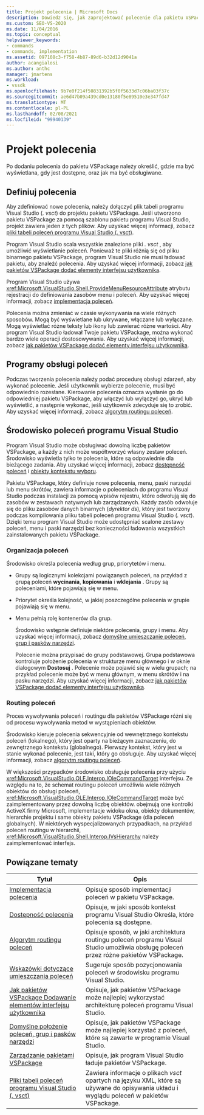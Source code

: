 ```yaml
---
title: Projekt polecenia | Microsoft Docs
description: Dowiedz się, jak zaprojektować polecenie dla pakietu VSPackage w programie Visual Studio. W tym, jak określić, gdzie pojawia się, gdy jest dostępny, oraz jak ma być obsługiwane.
ms.custom: SEO-VS-2020
ms.date: 11/04/2016
ms.topic: conceptual
helpviewer_keywords:
- commands
- commands, implementation
ms.assetid: 097108c3-f758-4b87-89d6-b32d12d9041a
author: acangialosi
ms.author: anthc
manager: jmartens
ms.workload:
- vssdk
ms.openlocfilehash: 9b7e0f214f50831392b5f0f5633d7c06ba03f37c
ms.sourcegitcommit: ae6d47b09a439cd0e13180f5e89510e3e347fd47
ms.translationtype: MT
ms.contentlocale: pl-PL
ms.lasthandoff: 02/08/2021
ms.locfileid: "99940139"
---
```

# <a name="command-design"></a>Projekt polecenia
Po dodaniu polecenia do pakietu VSPackage należy określić, gdzie ma być wyświetlana, gdy jest dostępne, oraz jak ma być obsługiwane.

## <a name="define-commands"></a>Definiuj polecenia
 Aby zdefiniować nowe polecenia, należy dołączyć plik tabeli programu Visual Studio (*. vsct*) do projektu pakietu VSPackage. Jeśli utworzono pakietu VSPackage za pomocą szablonu pakietu programu Visual Studio, projekt zawiera jeden z tych plików. Aby uzyskać więcej informacji, zobacz [pliki tabeli poleceń programu Visual Studio (. vsct)](../../extensibility/internals/visual-studio-command-table-dot-vsct-files.md).

 Program Visual Studio scala wszystkie znalezione pliki *. vsct* , aby umożliwić wyświetlanie poleceń. Ponieważ te pliki różnią się od pliku binarnego pakietu VSPackage, program Visual Studio nie musi ładować pakietu, aby znaleźć polecenia. Aby uzyskać więcej informacji, zobacz [jak pakietów VSPackage dodać elementy interfejsu użytkownika](../../extensibility/internals/how-vspackages-add-user-interface-elements.md).

 Program Visual Studio używa <xref:Microsoft.VisualStudio.Shell.ProvideMenuResourceAttribute> atrybutu rejestracji do definiowania zasobów menu i poleceń. Aby uzyskać więcej informacji, zobacz [implementacja poleceń](../../extensibility/internals/command-implementation.md).

 Polecenia można zmieniać w czasie wykonywania na wiele różnych sposobów. Mogą być wyświetlane lub ukrywane, włączane lub wyłączane. Mogą wyświetlać różne teksty lub ikony lub zawierać różne wartości. Aby program Visual Studio ładował Twoje pakietu VSPackage, można wykonać bardzo wiele operacji dostosowywania. Aby uzyskać więcej informacji, zobacz [jak pakietów VSPackage dodać elementy interfejsu użytkownika](../../extensibility/internals/how-vspackages-add-user-interface-elements.md).

## <a name="command-handlers"></a>Programy obsługi poleceń
 Podczas tworzenia polecenia należy podać procedurę obsługi zdarzeń, aby wykonać polecenie. Jeśli użytkownik wybierze polecenie, musi być odpowiednio rozesłane. Kierowanie polecenia oznacza wysłanie go do odpowiedniej pakietu VSPackage, aby włączyć lub wyłączyć go, ukryć lub wyświetlić, a następnie wykonać, jeśli użytkownik zdecyduje się to zrobić. Aby uzyskać więcej informacji, zobacz [algorytm routingu poleceń](../../extensibility/internals/command-routing-algorithm.md).

## <a name="visual-studio-command-environment"></a>Środowisko poleceń programu Visual Studio
 Program Visual Studio może obsługiwać dowolną liczbę pakietów VSPackage, a każdy z nich może współtworzyć własny zestaw poleceń. Środowisko wyświetla tylko te polecenia, które są odpowiednie dla bieżącego zadania. Aby uzyskać więcej informacji, zobacz [dostępność poleceń](../../extensibility/internals/command-availability.md) i [obiekty kontekstu wyboru](../../extensibility/internals/selection-context-objects.md).

 Pakietu VSPackage, który definiuje nowe polecenia, menu, paski narzędzi lub menu skrótów, zawiera informacje o poleceniach do programu Visual Studio podczas instalacji za pomocą wpisów rejestru, które odwołują się do zasobów w zestawach natywnych lub zarządzanych. Każdy zasób odwołuje się do pliku zasobów danych binarnych (*dyrektor ds*), który jest tworzony podczas kompilowania pliku tabeli poleceń programu Visual Studio (*. vsct*). Dzięki temu program Visual Studio może udostępniać scalone zestawy poleceń, menu i paski narzędzi bez konieczności ładowania wszystkich zainstalowanych pakietu VSPackage.

### <a name="command-organization"></a>Organizacja poleceń
 Środowisko określa polecenia według grup, priorytetów i menu.

- Grupy są logicznymi kolekcjami powiązanych poleceń, na przykład z grupą poleceń **wycinania**, **kopiowania** i **wklejania** . Grupy są poleceniami, które pojawiają się w menu.

- Priorytet określa kolejność, w jakiej poszczególne polecenia w grupie pojawiają się w menu.

- Menu pełnią rolę kontenerów dla grup.

  Środowisko wstępnie definiuje niektóre polecenia, grupy i menu. Aby uzyskać więcej informacji, zobacz [domyślne umieszczanie poleceń, grup i pasków narzędzi](../../extensibility/internals/default-command-group-and-toolbar-placement.md).

  Polecenie można przypisać do grupy podstawowej. Grupa podstawowa kontroluje położenie polecenia w strukturze menu głównego i w oknie dialogowym **Dostosuj** . Polecenie może pojawić się w wielu grupach; na przykład polecenie może być w menu głównym, w menu skrótów i na pasku narzędzi. Aby uzyskać więcej informacji, zobacz [jak pakietów VSPackage dodać elementy interfejsu użytkownika](../../extensibility/internals/how-vspackages-add-user-interface-elements.md).

### <a name="command-routing"></a>Routing poleceń
 Proces wywoływania poleceń i routingu dla pakietów VSPackage różni się od procesu wywoływania metod w wystąpieniach obiektów.

 Środowisko kieruje polecenia sekwencyjnie od wewnętrznego kontekstu poleceń (lokalnego), który jest oparty na bieżącym zaznaczeniu, do zewnętrznego kontekstu (globalnego). Pierwszy kontekst, który jest w stanie wykonać polecenie, jest taki, który go obsługuje. Aby uzyskać więcej informacji, zobacz [algorytm routingu poleceń](../../extensibility/internals/command-routing-algorithm.md).

 W większości przypadków środowisko obsługuje polecenia przy użyciu <xref:Microsoft.VisualStudio.OLE.Interop.IOleCommandTarget> interfejsu. Ze względu na to, że schemat routingu poleceń umożliwia wiele różnych obiektów do obsługi poleceń, <xref:Microsoft.VisualStudio.OLE.Interop.IOleCommandTarget> może być zaimplementowany przez dowolną liczbę obiektów. obejmują one kontrolki ActiveX firmy Microsoft, implementacje widoku okna, obiekty dokumentów, hierarchie projektu i same obiekty pakietu VSPackage (dla poleceń globalnych). W niektórych wyspecjalizowanych przypadkach, na przykład poleceń routingu w hierarchii, <xref:Microsoft.VisualStudio.Shell.Interop.IVsHierarchy> należy zaimplementować interfejs.

## <a name="related-topics"></a>Powiązane tematy

|Tytuł|Opis|
|-----------|-----------------|
|[Implementacja polecenia](../../extensibility/internals/command-implementation.md)|Opisuje sposób implementacji poleceń w pakietu VSPackage.|
|[Dostępność polecenia](../../extensibility/internals/command-availability.md)|Opisuje, w jaki sposób kontekst programu Visual Studio Określa, które polecenia są dostępne.|
|[Algorytm routingu poleceń](../../extensibility/internals/command-routing-algorithm.md)|Opisuje sposób, w jaki architektura routingu poleceń programu Visual Studio umożliwia obsługę poleceń przez różne pakietów VSPackage.|
|[Wskazówki dotyczące umieszczania poleceń](../../extensibility/internals/command-placement-guidelines.md)|Sugeruje sposób pozycjonowania poleceń w środowisku programu Visual Studio.|
|[Jak pakietów VSPackage Dodawanie elementów interfejsu użytkownika](../../extensibility/internals/how-vspackages-add-user-interface-elements.md)|Opisuje, jak pakietów VSPackage może najlepiej wykorzystać architekturę poleceń programu Visual Studio.|
|[Domyślne położenie poleceń, grup i pasków narzędzi](../../extensibility/internals/default-command-group-and-toolbar-placement.md)|Opisuje, jak pakietów VSPackage może najlepiej korzystać z poleceń, które są zawarte w programie Visual Studio.|
|[Zarządzanie pakietami VSPackage](../../extensibility/managing-vspackages.md)|Opisuje, jak program Visual Studio ładuje pakietów VSPackage.|
|[Pliki tabeli poleceń programu Visual Studio (. vsct)](../../extensibility/internals/visual-studio-command-table-dot-vsct-files.md)|Zawiera informacje o plikach *vsct* opartych na języku XML, które są używane do opisywania układu i wyglądu poleceń w pakietów VSPackage.|
